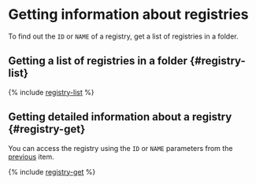 # Getting information about registries

To find out the `ID` or `NAME` of a registry, get a list of registries in a folder.

## Getting a list of registries in a folder {#registry-list}

{% include [registry-list](../../../_includes/iot-core/registry-list.md) %}

## Getting detailed information about a registry {#registry-get}

You can access the registry using the `ID` or `NAME` parameters from the [previous](#registry-list) item.

{% include [registry-get](../../../_includes/iot-core/registry-get.md) %}